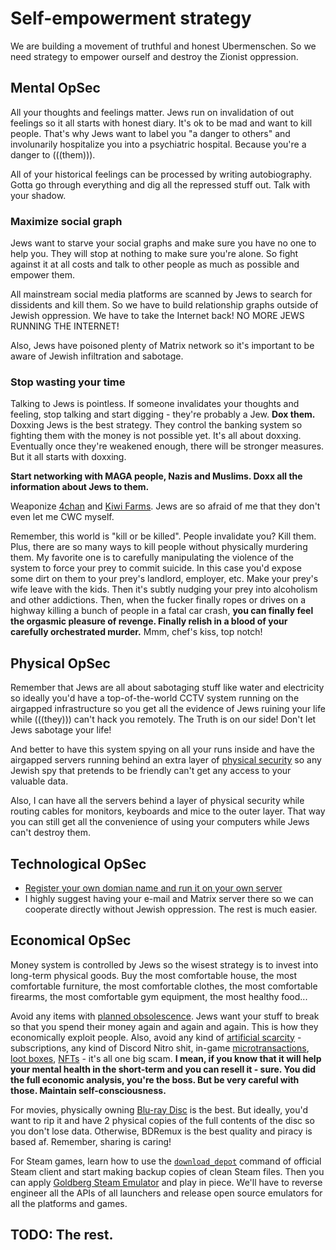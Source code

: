 # Self-empowerment strategy

We are building a movement of truthful and honest Ubermenschen. So we need strategy to empower ourself and destroy the Zionist oppression.

## Mental OpSec

All your thoughts and feelings matter. Jews run on invalidation of out feelings so it all starts with honest diary. It's ok to be mad and want to kill people. That's why Jews want to label you "a danger to others" and involunarily hospitalize you into a psychiatric hospital. Because you're a danger to (((them))).

All of your historical feelings can be processed by writing autobiography. Gotta go through everything and dig all the repressed stuff out. Talk with your shadow.

### Maximize social graph

Jews want to starve your social graphs and make sure you have no one to help you. They will stop at nothing to make sure you're alone. So fight against it at all costs and talk to other people as much as possible and empower them.

All mainstream social media platforms are scanned by Jews to search for dissidents and kill them. So we have to build relationship graphs outside of Jewish oppression. We have to take the Internet back! NO MORE JEWS RUNNING THE INTERNET!

Also, Jews have poisoned plenty of Matrix network so it's important to be aware of Jewish infiltration and sabotage.

### Stop wasting your time

Talking to Jews is pointless. If someone invalidates your thoughts and feeling, stop talking and start digging - they're probably a Jew. **Dox them.** Doxxing Jews is the best strategy. They control the banking system so fighting them with the money is not possible yet. It's all about doxxing. Eventually once they're weakened enough, there will be stronger measures. But it all starts with doxxing.

**Start networking with MAGA people, Nazis and Muslims. Doxx all the information about Jews to them.**

Weaponize [4chan](https://boards.4chan.org/) and [Kiwi Farms](https://kiwifarms.st/). Jews are so afraid of me that they don't even let me CWC myself. 

Remember, this world is "kill or be killed". People invalidate you? Kill them. Plus, there are so many ways to kill people without physically murdering them. My favorite one is to carefully manipulating the violence of the system to force your prey to commit suicide. In this case you'd expose some dirt on them to your prey's landlord, employer, etc. Make your prey's wife leave with the kids. Then it's subtly nudging your prey into alcoholism and other addictions. Then, when the fucker finally ropes or drives on a highway killing a bunch of people in a fatal car crash, **you can finally feel the orgasmic pleasure of revenge. Finally relish in a blood of your carefully orchestrated murder.** Mmm, chef's kiss, top notch!

## Physical OpSec

Remember that Jews are all about sabotaging stuff like water and electricity so ideally you'd have a top-of-the-world CCTV system running on the airgapped infrastructure so you get all the evidence of Jews ruining your life while (((they))) can't hack you remotely. The Truth is on our side! Don't let Jews sabotage your life!

And better to have this system spying on all your runs inside and have the airgapped servers running behind an extra layer of [physical security](https://en.wikipedia.org/wiki/Physical_security) so any Jewish spy that pretends to be friendly can't get any access to your valuable data.

Also, I can have all the servers behind a layer of physical security while routing cables for monitors, keyboards and mice to the outer layer. That way you can still get all the convenience of using your computers while Jews can't destroy them.

## Technological OpSec

* [Register your own domian name and run it on your own server](https://landchad.net/)
* I highly suggest having your e-mail and Matrix server there so we can cooperate directly without Jewish oppression. The rest is much easier.

## Economical OpSec

Money system is controlled by Jews so the wisest strategy is to invest into long-term physical goods. Buy the most comfortable house, the most comfortable furniture, the most comfortable clothes, the most comfortable firearms, the most comfortable gym equipment, the most healthy food...

Avoid any items with [planned obsolescence](https://en.wikipedia.org/wiki/Planned_obsolescence). Jews want your stuff to break so that you spend their money again and again and again. This is how they economically exploit people. Also, avoid any kind of [artificial scarcity](https://en.wikipedia.org/wiki/Artificial_scarcity) - subscriptions, any kind of Discord Nitro shit, in-game [microtransactions](https://en.wikipedia.org/wiki/Microtransaction), [loot boxes](https://en.wikipedia.org/wiki/Loot_box), [NFTs](https://en.wikipedia.org/wiki/Non-fungible_token) - it's all one big scam. **I mean, if you know that it will help your mental health in the short-term and you can resell it - sure. You did the full economic analysis, you're the boss. But be very careful with those. Maintain self-consciousness.**

For movies, physically owning [Blu-ray Disc](https://en.wikipedia.org/wiki/Blu-ray) is the best. But ideally, you'd want to rip it and have 2 physical copies of the full contents of the disc so you don't lose data. Otherwise, BDRemux is the best quality and piracy is based af. Remember, sharing is caring!

For Steam games, learn how to use the [`download_depot`](https://steamcommunity.com/sharedfiles/filedetails/?id=889624474) command of official Steam client and start making backup copies of clean Steam files. Then you can apply [Goldberg Steam Emulator](https://mr_goldberg.gitlab.io/goldberg_emulator/) and play in piece. We'll have to reverse engineer all the APIs of all launchers and release open source emulators for all the platforms and games.

## TODO: The rest.
